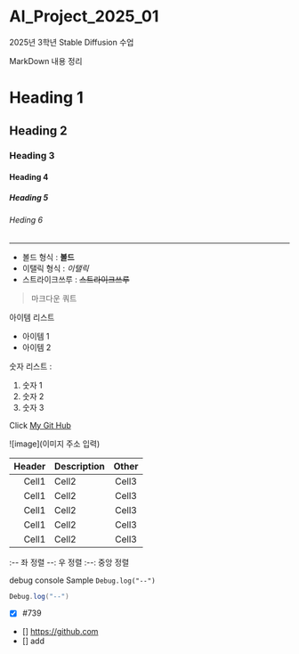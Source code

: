 # AI_Project_2025_01
2025년 3학년 Stable Diffusion 수업

MarkDown 내용 정리

<!-- Headin -->

# Heading 1
## Heading 2
### Heading 3
#### Heading 4
##### Heading 5
###### Heding 6

<!-- Line -->

---

<!-- Text attributes -->

+ 볼드 형식 : **볼드**
+ 이탤릭 형식 : *이탤릭*
+ 스트라이크쓰루 : ~~스트라이크쓰루~~

<!-- Quote -->
> 마크다운 쿼트

<!-- Bullet List -->
아이템 리스트
* 아이템 1
* 아이템 2

<!-- Number List-->
숫자 리스트 :
1. 숫자 1
2. 숫자 2
3. 숫자 3

<!-- Link -->
Click [My Git Hub](https://github.com/kms040224/AI_Project_2025_01)

<!-- Image -->
![image](이미지 주소 입력)

<!-- Table -->

|Header|Description|Other|
|--:|:--|:--:|
|Cell1|Cell2|Cell3|
|Cell1|Cell2|Cell3|
|Cell1|Cell2|Cell3|
|Cell1|Cell2|Cell3|
|Cell1|Cell2|Cell3|


:-- 좌 정렬
--: 우 정렬
:--: 중앙 정렬

<!-- Code -->

debug console Sample `Debug.log("--")`

``` C#
Debug.log("--")
```

<!-- To Do List -->
- [x] #739
- [] https://github.com
- [] add
